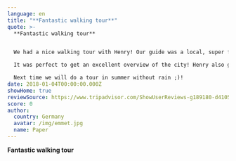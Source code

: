 ```yaml
---
language: en
title: "**Fantastic walking tour**"
quote: >-
  **Fantastic walking tour**


  We had a nice walking tour with Henry! Our guide was a local, super friendly and knowledgable about the city! Highly recommend the tour.\

  It was perfect to get an excellent overview of the city! Henry also gave us some insider tips for the rest of our stay in Porto.\

  Next time we will do a tour in summer without rain ;)!
date: 2018-01-04T00:00:00.000Z
showHome: true
reviewSource: https://www.tripadvisor.com/ShowUserReviews-g189180-d4105907-r551453213-Top_Bike_tours_Portugal-Porto_Porto_District_Northern_Portugal.html
score: 0
author:
  country: Germany
  avatar: /img/emmet.jpg
  name: Paper
---
```

**Fantastic walking tour**